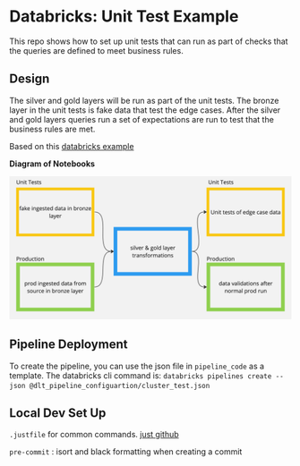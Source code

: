 # Databricks: Unit Test Example

This repo shows how to set up unit tests that can run as part of checks
that the queries are defined to meet business rules.

## Design

The silver and gold layers will be run as part of the unit tests.  The
bronze layer in the unit tests is fake data that test the edge cases.
After the silver and gold layers queries run a set of expectations are
run to test that the business rules are met.

Based on this [databricks example](https://notebooks.databricks.com/demos/dlt-unit-test/index.html)

**Diagram of Notebooks**

![Diagram](./support/unit-test-diagram.jpg)

## Pipeline Deployment

To create the pipeline, you can use the json file in `pipeline_code` as a template.
The databricks cli command is:
`databricks pipelines create --json @dlt_pipeline_configuartion/cluster_test.json`

## Local Dev Set Up

`.justfile` for common commands. [just github](https://github.com/casey/just?tab=readme-ov-file#installation)

`pre-commit` : isort and black formatting when creating a commit
